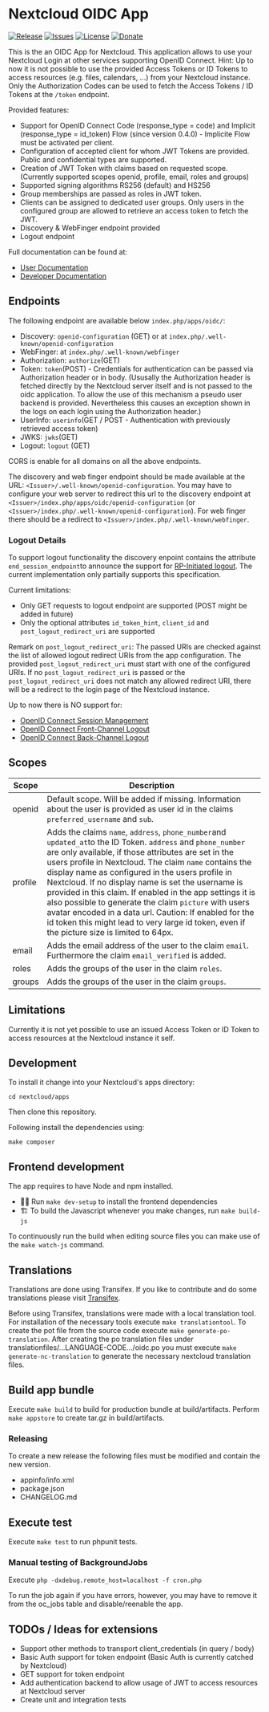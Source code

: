# Nextcloud OIDC App

[![Release](https://img.shields.io/github/release/H2CK/oidc.svg)](https://github.com/H2CK/oidc/releases/latest)
[![Issues](https://img.shields.io/github/issues/H2CK/oidc.svg)](https://github.com/H2CK/oidc/issues)
[![License](https://img.shields.io/github/license/H2CK/oidc)](https://github.com/H2CK/oidc/blob/master/COPYING)
[![Donate](https://img.shields.io/badge/donate-PayPal-green.svg)](https://www.paypal.com/cgi-bin/webscr?cmd=_s-xclick&hosted_button_id=QRSDVQA2UMJQC&source=url)

This is the an OIDC App for Nextcloud. This application allows to use your Nextcloud Login at other services supporting OpenID Connect.
Hint: Up to now it is not possible to use the provided Access Tokens or ID Tokens to access resources (e.g. files, calendars, ...) from your Nextcloud instance. Only the Authorization Codes can be used to fetch the Access Tokens / ID Tokens at the `/token` endpoint.

Provided features:

- Support for OpenID Connect Code (response_type = code) and Implicit (response_type = id_token) Flow (since version 0.4.0) - Implicite Flow must be activated per client.
- Configuration of accepted client for whom JWT Tokens are provided. Public and confidential types are supported.
- Creation of JWT Token with claims based on requested scope. (Currently supported scopes openid, profile, email, roles and groups)
- Supported signing algorithms RS256 (default) and HS256
- Group memberships are passed as roles in JWT token.
- Clients can be assigned to dedicated user groups. Only users in the configured group are allowed to retrieve an access token to fetch the JWT.
- Discovery & WebFinger endpoint provided
- Logout endpoint

Full documentation can be found at:

- [User Documentation](https://github.com/H2CK/oidc/wiki#user-documentation)
- [Developer Documentation](https://github.com/H2CK/oidc/wiki#developer-documentation)

## Endpoints

The following endpoint are available below `index.php/apps/oidc/`:

- Discovery: `openid-configuration` (GET) or at `index.php/.well-known/openid-configuration`
- WebFinger: at `index.php/.well-known/webfinger`
- Authorization: `authorize`(GET)
- Token: `token`(POST) - Credentials for authentication can be passed via Authorization header or in body. (Ususally the Authorization header is fetched directly by the Nextcloud server itself and is not passed to the oidc application. To allow the use of this mechanism a pseudo user backend is provided. Nevertheless this causes an exception shown in the logs on each login using the Authorization header.) 
- UserInfo: `userinfo`(GET / POST - Authentication with previously retrieved access token)
- JWKS: `jwks`(GET)
- Logout: `logout` (GET)

CORS is enable for all domains on all the above endpoints.

The discovery and web finger endpoint should be made available at the URL: `<Issuer>/.well-known/openid-configuration`. You may have to configure your web server to redirect this url to the discovery endpoint at `<Issuer>/index.php/apps/oidc/openid-configuration` (or `<Issuer>/index.php/.well-known/openid-configuration`). For web finger there should be a redirect to `<Issuer>/index.php/.well-known/webfinger`.

### Logout Details

To support logout functionality the discovery enpoint contains the attribute `end_session_endpoint`to announce the support for [RP-Initiated logout](https://openid.net/specs/openid-connect-rpinitiated-1_0.html). The current implementation only partially supports this specification.

Current limitations:

- Only GET requests to logout endpoint are supported (POST might be added in future)
- Only the optional attributes `id_token_hint`, `client_id` and `post_logout_redirect_uri` are supported

Remark on `post_logout_redirect_uri`: The passed URIs are checked against the list of allowed logout redirect URIs from the app configuration. The provided `post_logout_redirect_uri` must start with one of the configured URIs.
If no `post_logout_redirect_uri` is passed or the `post_logout_redirect_uri` does not match any allowed redirect URI, there will be a redirect to the login page of the Nextcloud instance.

Up to now there is NO support for:

- [OpenID Connect Session Management](https://openid.net/specs/openid-connect-session-1_0.html)
- [OpenID Connect Front-Channel Logout](https://openid.net/specs/openid-connect-frontchannel-1_0.html)
- [OpenID Connect Back-Channel Logout](https://openid.net/specs/openid-connect-backchannel-1_0.html)

## Scopes

| Scope | Description |
|---|---|
| openid | Default scope. Will be added if missing. Information about the user is provided as user id in the claims `preferred_username` and `sub`. |
| profile | Adds the claims `name`, `address`, `phone_number`and `updated_at`to the ID Token. `address` and `phone_number` are only available, if those attributes are set in the users profile in Nextcloud. The claim `name` contains the display name as configured in the users profile in Nextcloud. If no display name is set the username is provided in this claim. If enabled in the app settings it is also possible to generate the claim `picture` with users avatar encoded in a data url. Caution: If enabled for the id token this might lead to very large id token, even if the picture size is limited to 64px. |
| email | Adds the email address of the user to the claim `email`. Furthermore the claim `email_verified` is added. |
| roles | Adds the groups of the user in the claim `roles`. |
| groups | Adds the groups of the user in the claim `groups`. |

## Limitations

Currently it is not yet possible to use an issued Access Token or ID Token to access resources at the Nextcloud instance it self.

## Development

To install it change into your Nextcloud's apps directory:

    cd nextcloud/apps

Then clone this repository.

Following install the dependencies using:

    make composer

## Frontend development

The app requires to have Node and npm installed.

- 👩‍💻 Run `make dev-setup` to install the frontend dependencies
- 🏗 To build the Javascript whenever you make changes, run `make build-js`

To continuously run the build when editing source files you can make use of the `make watch-js` command.

## Translations

Translations are done using Transifex. If you like to contribute and do some translations please visit [Transifex](https://www.transifex.com/nextcloud/nextcloud/oidc/).

Before using Transifex, translations were made with a local translation tool. For installation of the necessary tools execute `make translationtool`. To create the pot file from the source code execute `make generate-po-translation`. After creating the po translation files under translationfiles/...LANGUAGE-CODE.../oidc.po you must execute `make generate-nc-translation` to generate the necessary nextcloud translation files.

## Build app bundle

Execute `make build` to build for production bundle at build/artifacts. Perform `make appstore` to create tar.gz in build/artifacts.

### Releasing

To create a new release the following files must be modified and contain the new version.

- appinfo/info.xml
- package.json
- CHANGELOG.md

## Execute test

Execute `make test` to run phpunit tests.

### Manual testing of BackgroundJobs

Execute  `php -dxdebug.remote_host=localhost -f cron.php`

To run the job again if you have errors, however, you may have to remove it from the oc_jobs table and disable/reenable the app.

## TODOs / Ideas for extensions

- Support other methods to transport client_credentials (in query / body)
- Basic Auth support for token endpoint (Basic Auth is currently catched by Nextcloud)
- GET support for token endpoint
- Add authentication backend to allow usage of JWT to access resources at Nextcloud server
- Create unit and integration tests
